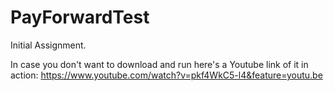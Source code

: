 # PayForwardTest
Initial Assignment. 

In case you don't want to download and run here's a Youtube link of it in action: https://www.youtube.com/watch?v=pkf4WkC5-l4&feature=youtu.be
